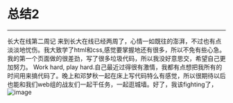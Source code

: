 ﻿# 总结2



---
长大在线第二周记
来到长大在线已经两周了，心情一如既往的澎湃，不过也有点淡淡地忧伤。我大致学了html和css,感觉要掌握地还有很多，所以不免有些心急。我的第一个页面做的很差劲，写了很多垃圾代码，所以我没好意思交，希望自己更加努力。
 Work hard, play hard.自己最近过得很有激情，我都有点想把我所有的时间用来搞代码了。晚上和邓梦秋一起在床上写代码特么有感觉，所以很期待以后也能和我们web组的战友们一起干任务，一起逛城墙。好了，我该fighting了，![image][1]


  [1]: http://f.hiphotos.baidu.com/image/pic/item/b21bb051f8198618ab18bfa440ed2e738bd4e6b7.jpg